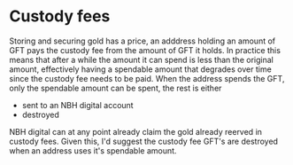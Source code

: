 # Custody fees

Storing and securing gold has a price, an adddress holding an amount of GFT pays the custody fee from the amount of GFT it holds. In practice this means that after a while the amount it can spend is less than the original amount, effectively having a spendable amount that degrades over time since the custody fee needs to be paid. When the address spends the GFT, only the spendable amount can be spent, the rest is either
- sent to an NBH digital account
- destroyed

NBH digital can at any point already claim the gold already reerved in custody fees. Given this, I'd suggest the custody fee GFT's are destroyed when an address uses it's spendable amount.
